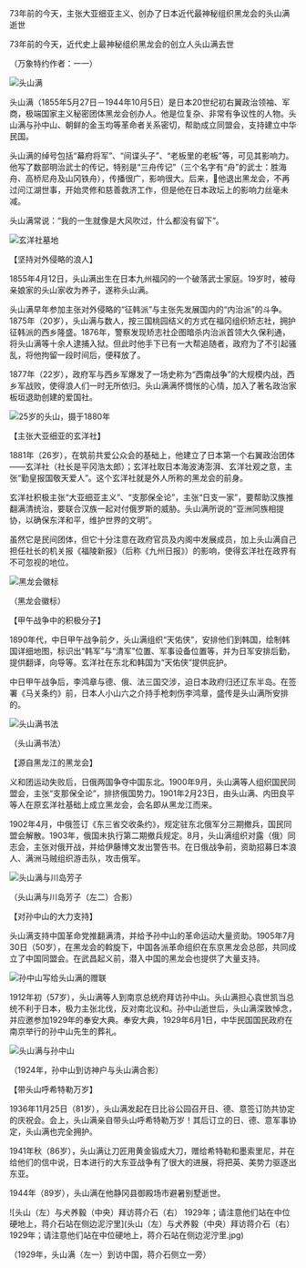 73年前的今天，主张大亚细亚主义、创办了日本近代最神秘组织黑龙会的头山满逝世

73年前的今天，近代史上最神秘组织黑龙会的创立人头山满去世

（万象特约作者：一一）

![头山满](头山满.jpg)

头山满（1855年5月27日－1944年10月5日）是日本20世纪初右翼政治领袖、军商，极端国家主义秘密团体黑龙会创办人。他是位复杂、非常有争议性的人物。头山满与孙中山、朝鲜的金玉均等革命者关系密切，帮助成立同盟会，支持建立中华民国。

头山满的绰号包括“幕府将军”、“间谍头子”、“老板里的老板”等，可见其影响力。他写了数部明治武士的传记，特别是“三舟传记”（三个名字有“舟”的武士：胜海舟、高桥尼舟及山冈铁舟），传播很广，影响很大。后来，他退出黑龙会，不再过问江湖世事，开始灵修和慈善救济工作，但是他在日本政坛上的影响力丝毫未减。

头山满常说：“我的一生就像是大风吹过，什么都没有留下”。

![玄洋社墓地](玄洋社墓地.jpg)

【坚持对外侵略的浪人】

1855年4月12日，头山满出生在日本九州福冈的一个破落武士家庭。19岁时，被母亲娘家的头山家收为养子，遂称头山满。

头山满早年参加主张对外侵略的“征韩派”与主张先发展国内的“内治派”的斗争。1875年（20岁），头山满与数人，按三国桃园结义的方式在福冈组织矫志社，拥护征韩派的西乡隆盛。1876年，警察发现矫志社企图暗杀内治派首领大久保利通，将头山满等十余人逮捕入狱。但此时他手下已有一大帮追随者，政府为了不引起骚乱，将他拘留一段时间后，便释放了。

1877年（22岁），政府军与西乡军爆发了一场史称为“西南战争”的大规模内战，西乡军战败，使得浪人们一时无所依归。头山满满怀惆怅的心情，加入了著名政治家板垣退助创建的爱国社。

![25岁的头山，摄于1880年](25岁的头山，摄于1880年.jpg)

【主张大亚细亚的玄洋社】

1881年（26岁），在筑前共爱公众会的基础上，他建立了日本第一个右翼政治团体——玄洋社（社长是平冈浩太郎）；玄洋社取日本海波涛澎湃、玄洋壮观之意，主张“勤皇报国敬天爱人”。这个玄洋社就是外人所称的黑龙会的前身。

玄洋社积极主张“大亚细亚主义”、“支那保全论”，主张“日支一家”，要帮助汉族推翻满清统治，要联合汉族一起对付俄罗斯的威胁。头山满所说的“亚洲同族相提协，以确保东洋和平，维护世界的文明”。

虽然它是民间团体，但它十分注意在政府官员及内阁中发展成员，加上头山满自己担任社长的机关报《福陵新报》（后称《九州日报》）的影响，使得玄洋社在政界有不可忽视的地位。

![黑龙会徽标](黑龙会徽标.jpg)

（黑龙会徽标）

【甲午战争中的积极分子】

1890年代，中日甲午战争前夕，头山满组织“天佑侠”，安排他们到韩国，绘制韩国详细地图，标识出“韩军”与“清军”位置、军事设备位置等，并为日军安排后勤，提供翻译，向导等。玄洋社在东北和韩国为“天佑侠”提供庇护。

中日甲午战争后，李鸿章与德、俄、法三国交涉，迫日本政府归还辽东半岛。在签署《马关条约》前，日本人小山六之介持手枪刺伤李鸿章，盛传是头山满所安排的。

![头山满书法](头山满书法.jpeg)

（头山满书法）

【源自黑龙江的黑龙会】

义和团运动失败后，日俄两国争夺中国东北。1900年9月，头山满等人组织国民同盟会，主张“支那保全论”，排挤俄国势力。1901年2月23日，由头山满、内田良平等人在原玄洋社基础上成立黑龙会，会名即从黑龙江而来。

1902年4月，中俄签订《东三省交收条约》，规定驻东北俄军分三期撤兵，国民同盟会解散。1903年，俄国未执行第二期撤兵规定。8月，头山满组织对露（俄）同志会，主张对俄开战，并给伊藤博文发出警告书。在日俄战争前，资助招募日本浪人、满洲马贼组织游击队，攻击俄军。

![头山满与川岛芳子](头山满与川岛芳子.jpg)

（头山满与川岛芳子（左二）合影）

【对孙中山的大力支持】

头山满支持中国革命党推翻满清，并给予孙中山的革命运动大量资助。1905年7月30日（50岁），在黑龙会的斡旋下，中国各派革命组织在东京黑龙会总部，共同成立了中国同盟会。在武昌起义前，潜入中国的黑龙会也提供了大量支持。

![孙中山写给头山满的赠联](孙中山写给头山满的赠联.jpg)

1912年初（57岁），头山满等人到南京总统府拜访孙中山。头山满担心袁世凯当总统不利于日本，极力主张北伐，反对南北议和。孙中山逝世后，头山满深致悼念，并应邀参加1929年的奉安大典。奉安大典，1929年6月1日，中华民国国民政府在南京举行的孙中山先生的葬礼。

![头山满与孙中山](头山满与孙中山.jpg)

（1924年，孙中山到访神户与头山满合影）

【带头山呼希特勒万岁】

1936年11月25日（81岁），头山满发起在日比谷公园召开日、德、意签订防共协定的庆祝会。会上，头山满亲自带头山呼希特勒万岁！其后订立的日、德、意军事协定，头山满也完全拥护。

1941年秋（86岁），头山满让刀匠用黄金锻成大刀，赠给希特勒和墨索里尼，并在给他们的信中说，日本进行的大东亚战争有了很大的进展，将把英、美势力驱逐出东亚。

1944年（89岁），头山满在他静冈县御殿场市避暑别墅逝世。

![头山（左）与犬养毅（中央）拜访蒋介石（右） 1929年；请注意他们站在中位硬地上，蒋介石站在侧边泥泞里](头山（左）与犬养毅（中央）拜访蒋介石（右） 1929年；请注意他们站在中位硬地上，蒋介石站在侧边泥泞里.jpg)

（1929年，头山满（左一）到访中国，蒋介石侧立一旁）